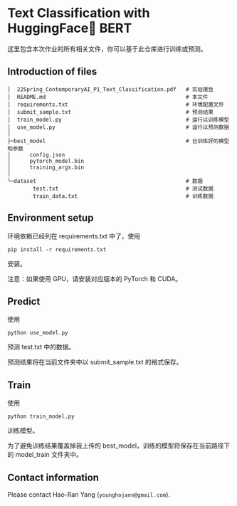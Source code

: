 # Text Classification with HuggingFace🤗 BERT

这里包含本次作业的所有相关文件，你可以基于此仓库进行训练或预测。



## Introduction of files

```shell
│  22Spring_ContemporaryAI_P1_Text_Classification.pdf	# 实验报告
│  README.md											# 本文件
│  requirements.txt										# 环境配置文件
│  submit_sample.txt									# 预测结果
│  train_model.py										# 运行以训练模型
│  use_model.py											# 运行以预测数据
│
├─best_model											# 已训练好的模型和参数
│      config.json
│      pytorch_model.bin
│      training_args.bin
│
└─dataset												# 数据
        test.txt										# 测试数据
        train_data.txt									# 训练数据
```



## Environment setup

环境依赖已经列在 requirements.txt 中了，使用

```shell
pip install -r requirements.txt
```

安装。

注意：如果使用 GPU，请安装对应版本的 PyTorch 和 CUDA。



## Predict

使用

```shell
python use_model.py
```

预测 test.txt 中的数据。

预测结果将在当前文件夹中以 submit_sample.txt 的格式保存。



## Train

使用

```shell
python train_model.py
```

训练模型。

为了避免训练结果覆盖掉我上传的 best_model，训练的模型将保存在当前路径下的 model_train 文件夹中。



## Contact information

Please contact Hao-Ran Yang (`younghojann@gmail.com`).